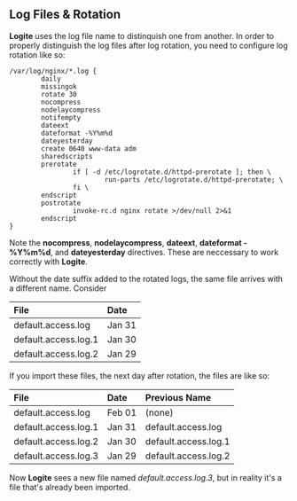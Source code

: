## Log Files & Rotation

**Logite** uses the log file name to distinquish one from another. In order to properly distinguish the log files
after log rotation, you need to configure log rotation like so:
~~~
/var/log/nginx/*.log {
        daily
        missingok
        rotate 30
        nocompress
        nodelaycompress
        notifempty
        dateext
        dateformat -%Y%m%d
        dateyesterday
        create 0640 www-data adm
        sharedscripts
        prerotate
                if [ -d /etc/logrotate.d/httpd-prerotate ]; then \
                        run-parts /etc/logrotate.d/httpd-prerotate; \
                fi \
        endscript
        postrotate
                invoke-rc.d nginx rotate >/dev/null 2>&1
        endscript
}
~~~

Note the **nocompress**, **nodelaycompress**, **dateext**, **dateformat -%Y%m%d**, and **dateyesterday** directives.
These are neccessary to work correctly with **Logite**.

Without the date suffix added to the rotated logs, the same file arrives with a different name. Consider

| File                 | Date    |
| :------------------- | :------ |
| default.access.log   | Jan 31  |
| default.access.log.1 | Jan 30  |
| default.access.log.2 | Jan 29  |

If you import these files, the next day after rotation, the files are like so:

| File                 | Date    | Previous Name        |
| :------------------- | :------ | :------------------- |
| default.access.log   | Feb 01  | (none)               |
| default.access.log.1 | Jan 31  | default.access.log   |
| default.access.log.2 | Jan 30  | default.access.log.1 |
| default.access.log.3 | Jan 29  | default.access.log.2 |

Now **Logite** sees a new file named *default.access.log.3*, but in reality it's 
a file that's already been imported.
